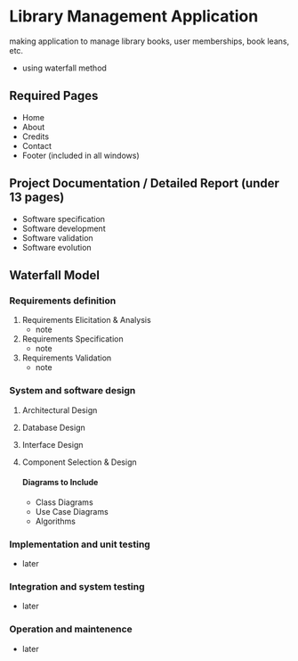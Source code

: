 # Library Management Application
making application to manage library books, user memberships, book leans, etc.
- using waterfall method

## Required Pages
- Home
- About
- Credits
- Contact
- Footer (included in all windows)


## Project Documentation / Detailed Report (under 13 pages)
 - Software specification
 - Software development
 - Software validation
 - Software evolution

 ## Waterfall Model
 ### Requirements definition
 1. Requirements Elicitation & Analysis
    - note
 2. Requirements Specification
    - note
 3. Requirements Validation
    - note
 ### System and software design
 1. Architectural Design
 2. Database Design
 3. Interface Design
 4. Component Selection & Design

      #### Diagrams to Include
      - Class Diagrams
      - Use Case Diagrams
      - Algorithms
 ### Implementation and unit testing
 - later
 ### Integration and system testing
 - later
 ### Operation and maintenence
 - later
